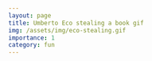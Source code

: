 ```yaml
---
layout: page
title: Umberto Eco stealing a book gif
img: /assets/img/eco-stealing.gif
importance: 1
category: fun
---
```


<img class="img-fluid rounded z-depth-1" src="{{ '/assets/img/eco-stealing.gif' | relative_url }}" alt="" title="Umberto Eco"/>
